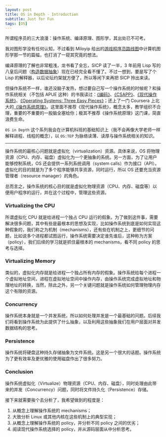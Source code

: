 ```yaml
---
layout: post
title: OS in Depth - Introduction
subtitle: Just for Fun
tags: [OS]
---
```


所谓程序员的三大浪漫：操作系统、编译原理、图形学，其出处已不可考。

我对图形学没有任何认知，不过看到 Miloyip 给出的[游戏程序员路线图](https://miloyip.github.io/game-programmer/game-programmer-zh-cn.pdf)中计算机图形学那一节的篇幅，也打消了一窥其究竟的想法。

编译原理的了解也非常粗浅，龙书看了全忘，SICP 读了一半，3 年前用 Lisp 写的八皇后问题（[构造数据抽象](http://jinke.me/2015-10-21-SICP-2/)）现在已经完全看不懂了。不过一想到，要是写了个 Lisp 的解释器，以后论坛约架就方便了，所以等闲下来再把 SICP 拎出来读。

但操作系统不一样，谁还没脑子发热，想过要自己写一个操作系统的时候呢？和操作系统相关（不包括 APUE 这种）的书我读过：[《编码》](https://book.douban.com/subject/4822685/)、[《CSAPP》](https://book.douban.com/subject/26912767/)、[《现代操作系统》](https://book.douban.com/subject/3852290/)、[《Operating Systems: Three Easy Pieces》](http://pages.cs.wisc.edu/~remzi/OSTEP/)；还上了一门 Coursera 上北大的[《操作系统原理》](https://www.coursera.org/learn/os-pku)。这里面不推荐《现代操作系统》，概念太多，教学组织不合理，重要的不重要的一股脑全塞给你；极其不推荐《操作系统原理》这门课，简直浪费生命。

`OS in Depth` 这个系列我会在计算机科班的基础知识上（我不会再像大学老师一样解释进程、线程的概念），以 `OS:TEP` 为脉络读薄、读厚与操作系统相关的知识。

---

操作系统的最核心问题就是虚拟化（virtualization）资源。具体来说，OS 将物理资源（CPU、内存、磁盘）虚拟化为一个更抽象的系统。另一方面，为了让用户能够控制系统，OS 还会提供一系列系统调用（system calls）作为接口（API）。虚拟化的目的就是为了多个程序能够共享资源，同时运行，所以 OS 还要充当资源管理者（resource manager）的角色。

总而言之，操作系统的核心目的就是虚拟化物理资源（CPU、内存、磁盘等）以便用户程序的运行，并在这个过程中，管理这些资源。

### Virtualizing the CPU

所谓虚拟化 CPU 就是给进程一个独占 CPU 运行的假象。为了做到这件事，需要解决很多问题，其中有些是最根本的思想及实现，比如操作系统到底是如何实现这种假象的，我们称之为机制（mechanisms），还有些在机制之上，更细节的问题，比如说多个进程都试图运行，操作系统需要决定谁先谁后，这种称为方案（policy），我们后续的学习就是抓住最根本的 mechanisms，看不同 policy 的思考与选择。

### Virtualizing Memory

类似的，虚拟化内存就是给进程一个独占所有内存的假象。操作系统给每个进程一个虚拟地址空间，进程在虚拟地址空间中操作内存，由操作系统完成虚拟地址和物理地址的转换，当然，除此之外，另一个关键问题就是操作系统如何管理物理内存这个有限的资源。

### Concurrency

操作系统本身就是一个并发系统，所以如何处理并发是一个最基础的问题。后续我们将看到操作系统为此提供了什么抽象，以及利用这些抽象我们在用户层面对并发数据结构的思考。


### Persistence

操作系统将硬盘这种持久存储抽象为文件系统。这是另一个很大的话题。操作系统为了更有效率及更优雅的使用磁盘作出了很多努力。


### Conclusion

操作系统虚拟化（Virtualize）物理资源（CPU、内存、磁盘），同时处理由此带来的并发（Concurrency）问题，同时将文件持久化（Persistence）存储。

接下来就需要挨个去分析了，我希望做到的程度是：

1. 从概念上理解操作系统的 mechanisms；
2. 大致分析 Linux 或其他内核在这些机制上的典型实现；
3. 从概念上理解操作系统的 policy，并分析不同 policy 之间的优劣；
4. 阅读现代操作系统选择的 policy，并从源码层面从中分析思考。